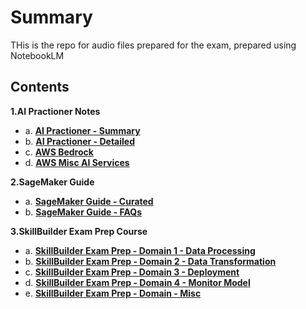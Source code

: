 # Summary
THis is the repo for audio files prepared for the exam, prepared using NotebookLM

## Contents
**1.AI Practioner Notes** <br>
  - a. [**AI Practioner - Summary**](https://spotifyanchor-web.app.link/e/J0dIwy9leOb) <br>
  - b. [**AI Practioner - Detailed**](https://spotifyanchor-web.app.link/e/5WTViEzmeOb) <br>
  - c. [**AWS Bedrock**](https://spotifyanchor-web.app.link/e/9eVELYJmeOb) <br>
  - d. [**AWS Misc AI Services**](https://spotifyanchor-web.app.link/e/WlJgSQSmeOb) <br>
  
**2.SageMaker Guide** <br>
  - a. [**SageMaker Guide - Curated**](https://spotifyanchor-web.app.link/e/RfgdEVbneOb) <br>
  - b. [**SageMaker Guide - FAQs**](https://spotifyanchor-web.app.link/e/buiecvineOb) <br>
  
**3.SkillBuilder Exam Prep Course** <br>
  - a. [**SkillBuilder Exam Prep - Domain 1 - Data Processing**](https://spotifyanchor-web.app.link/e/oLbvCxtneOb) <br> 
  - b. [**SkillBuilder Exam Prep - Domain 2 - Data Transformation**](https://spotifyanchor-web.app.link/e/leIzQCDneOb) <br>
  - c. [**SkillBuilder Exam Prep - Domain 3 - Deployment**](https://spotifyanchor-web.app.link/e/2tGqGqLneOb) <br>
  - d. [**SkillBuilder Exam Prep - Domain 4 - Monitor Model**](https://spotifyanchor-web.app.link/e/gOibcBPneOb) <br>
  - e. [**SkillBuilder Exam Prep - Domain - Misc**](https://spotifyanchor-web.app.link/e/GjhrklWneOb) <br>
